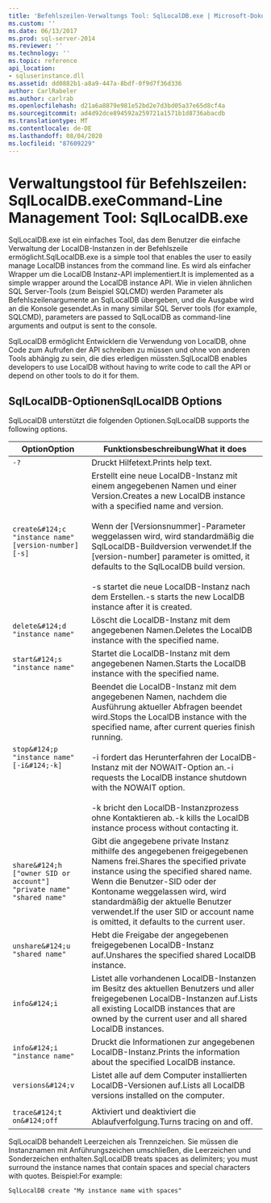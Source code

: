 ```yaml
---
title: 'Befehlszeilen-Verwaltungs Tool: SqlLocalDB.exe | Microsoft-Dokumentation'
ms.custom: ''
ms.date: 06/13/2017
ms.prod: sql-server-2014
ms.reviewer: ''
ms.technology: ''
ms.topic: reference
api_location:
- sqluserinstance.dll
ms.assetid: dd0882b1-a8a9-447a-8bdf-0f9d7f36d336
author: CarlRabeler
ms.author: carlrab
ms.openlocfilehash: d21a6a8879e981e52bd2e7d3bd05a37e65d8cf4a
ms.sourcegitcommit: ad4d92dce894592a259721a1571b1d8736abacdb
ms.translationtype: MT
ms.contentlocale: de-DE
ms.lasthandoff: 08/04/2020
ms.locfileid: "87609229"
---
```

# <a name="command-line-management-tool-sqllocaldbexe"></a><span data-ttu-id="08116-102">Verwaltungstool für Befehlszeilen: SqlLocalDB.exe</span><span class="sxs-lookup"><span data-stu-id="08116-102">Command-Line Management Tool: SqlLocalDB.exe</span></span>
  <span data-ttu-id="08116-103">SqlLocalDB.exe ist ein einfaches Tool, das dem Benutzer die einfache Verwaltung der LocalDB-Instanzen in der Befehlszeile ermöglicht.</span><span class="sxs-lookup"><span data-stu-id="08116-103">SqlLocalDB.exe is a simple tool that enables the user to easily manage LocalDB instances from the command line.</span></span> <span data-ttu-id="08116-104">Es wird als einfacher Wrapper um die LocalDB Instanz-API implementiert.</span><span class="sxs-lookup"><span data-stu-id="08116-104">It is implemented as a simple wrapper around the LocalDB instance API.</span></span> <span data-ttu-id="08116-105">Wie in vielen ähnlichen SQL Server-Tools (zum Beispiel SQLCMD) werden Parameter als Befehlszeilenargumente an SqlLocalDB übergeben, und die Ausgabe wird an die Konsole gesendet.</span><span class="sxs-lookup"><span data-stu-id="08116-105">As in many similar SQL Server tools (for example, SQLCMD), parameters are passed to SqlLocalDB as command-line arguments and output is sent to the console.</span></span>  
  
 <span data-ttu-id="08116-106">SqlLocalDB ermöglicht Entwicklern die Verwendung von LocalDB, ohne Code zum Aufrufen der API schreiben zu müssen und ohne von anderen Tools abhängig zu sein, die dies erledigen müssten.</span><span class="sxs-lookup"><span data-stu-id="08116-106">SqlLocalDB enables developers to use LocalDB without having to write code to call the API or depend on other tools to do it for them.</span></span>  
  
## <a name="sqllocaldb-options"></a><span data-ttu-id="08116-107">SqlLocalDB-Optionen</span><span class="sxs-lookup"><span data-stu-id="08116-107">SqlLocalDB Options</span></span>  
 <span data-ttu-id="08116-108">SqlLocalDB unterstützt die folgenden Optionen.</span><span class="sxs-lookup"><span data-stu-id="08116-108">SqlLocalDB supports the following options.</span></span>  
  
|<span data-ttu-id="08116-109">Option</span><span class="sxs-lookup"><span data-stu-id="08116-109">Option</span></span>|<span data-ttu-id="08116-110">Funktionsbeschreibung</span><span class="sxs-lookup"><span data-stu-id="08116-110">What it does</span></span>|  
|------------|------------------|  
|`-?`|<span data-ttu-id="08116-111">Druckt Hilfetext.</span><span class="sxs-lookup"><span data-stu-id="08116-111">Prints help text.</span></span>|  
|`create&#124;c "instance name" [version-number] [-s]`|<span data-ttu-id="08116-112">Erstellt eine neue LocalDB-Instanz mit einem angegebenen Namen und einer Version.</span><span class="sxs-lookup"><span data-stu-id="08116-112">Creates a new LocalDB instance with a specified name and version.</span></span><br /><br /> <span data-ttu-id="08116-113">Wenn der [Versionsnummer]-Parameter weggelassen wird, wird standardmäßig die SqlLocalDB-Buildversion verwendet.</span><span class="sxs-lookup"><span data-stu-id="08116-113">If the [version-number] parameter is omitted, it defaults to the SqlLocalDB build version.</span></span><br /><br /> <span data-ttu-id="08116-114">-s startet die neue LocalDB-Instanz nach dem Erstellen.</span><span class="sxs-lookup"><span data-stu-id="08116-114">-s starts the new LocalDB instance after it is created.</span></span>|  
|`delete&#124;d "instance name"`|<span data-ttu-id="08116-115">Löscht die LocalDB-Instanz mit dem angegebenen Namen.</span><span class="sxs-lookup"><span data-stu-id="08116-115">Deletes the LocalDB instance with the specified name.</span></span>|  
|`start&#124;s "instance name"`|<span data-ttu-id="08116-116">Startet die LocalDB-Instanz mit dem angegebenen Namen.</span><span class="sxs-lookup"><span data-stu-id="08116-116">Starts the LocalDB instance with the specified name.</span></span>|  
|`stop&#124;p "instance name" [-i&#124;-k]`|<span data-ttu-id="08116-117">Beendet die LocalDB-Instanz mit dem angegebenen Namen, nachdem die Ausführung aktueller Abfragen beendet wird.</span><span class="sxs-lookup"><span data-stu-id="08116-117">Stops the LocalDB instance with the specified name, after current queries finish running.</span></span><br /><br /> <span data-ttu-id="08116-118">-i fordert das Herunterfahren der LocalDB-Instanz mit der NOWAIT-Option an.</span><span class="sxs-lookup"><span data-stu-id="08116-118">-i requests the LocalDB instance shutdown with the NOWAIT option.</span></span><br /><br /> <span data-ttu-id="08116-119">-k bricht den LocalDB-Instanzprozess ohne Kontaktieren ab.</span><span class="sxs-lookup"><span data-stu-id="08116-119">-k kills the LocalDB instance process without contacting it.</span></span>|  
|`share&#124;h ["owner SID or account"] "private name" "shared name"`|<span data-ttu-id="08116-120">Gibt die angegebene private Instanz mithilfe des angegebenen freigegebenen Namens frei.</span><span class="sxs-lookup"><span data-stu-id="08116-120">Shares the specified private instance using the specified shared name.</span></span> <span data-ttu-id="08116-121">Wenn die Benutzer-SID oder der Kontoname weggelassen wird, wird standardmäßig der aktuelle Benutzer verwendet.</span><span class="sxs-lookup"><span data-stu-id="08116-121">If the user SID or account name is omitted, it defaults to the current user.</span></span>|  
|`unshare&#124;u "shared name"`|<span data-ttu-id="08116-122">Hebt die Freigabe der angegebenen freigegebenen LocalDB-Instanz auf.</span><span class="sxs-lookup"><span data-stu-id="08116-122">Unshares the specified shared LocalDB instance.</span></span>|  
|`info&#124;i`|<span data-ttu-id="08116-123">Listet alle vorhandenen LocalDB-Instanzen im Besitz des aktuellen Benutzers und aller freigegebenen LocalDB-Instanzen auf.</span><span class="sxs-lookup"><span data-stu-id="08116-123">Lists all existing LocalDB instances that are owned by the current user and all shared LocalDB instances.</span></span>|  
|`info&#124;i "instance name"`|<span data-ttu-id="08116-124">Druckt die Informationen zur angegebenen LocalDB-Instanz.</span><span class="sxs-lookup"><span data-stu-id="08116-124">Prints the information about the specified LocalDB instance.</span></span>|  
|`versions&#124;v`|<span data-ttu-id="08116-125">Listet alle auf dem Computer installierten LocalDB-Versionen auf.</span><span class="sxs-lookup"><span data-stu-id="08116-125">Lists all LocalDB versions installed on the computer.</span></span>|  
|||  
|`trace&#124;t on&#124;off`|<span data-ttu-id="08116-126">Aktiviert und deaktiviert die Ablaufverfolgung.</span><span class="sxs-lookup"><span data-stu-id="08116-126">Turns tracing on and off.</span></span>|  
  
 <span data-ttu-id="08116-127">SqlLocalDB behandelt Leerzeichen als Trennzeichen. Sie müssen die Instanznamen mit Anführungszeichen umschließen, die Leerzeichen und Sonderzeichen enthalten.</span><span class="sxs-lookup"><span data-stu-id="08116-127">SqlLocalDB treats spaces as delimiters; you must surround the instance names that contain spaces and special characters with quotes.</span></span> <span data-ttu-id="08116-128">Beispiel:</span><span class="sxs-lookup"><span data-stu-id="08116-128">For example:</span></span>  
  
 `SqlLocalDB create "My instance name with spaces"`  
  
  

